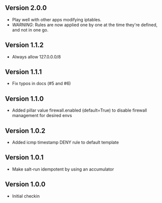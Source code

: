 ## Version 2.0.0

* Play well with other apps modifying iptables. 
* *WARNING*: Rules are now applied one by one at the time they're defined, and not in one go.

## Version 1.1.2

* Always allow 127.0.0.0/8

## Version 1.1.1

* Fix typos in docs (#5 and #6)

## Version 1.1.0

* Added pillar value firewall.enabled (default=True) to disable firewall management for desired envs

## Version 1.0.2

* Added icmp timestamp DENY rule to default template

## Version 1.0.1

* Make salt-run idempotent by using an accumulator

## Version 1.0.0

* Initial checkin

